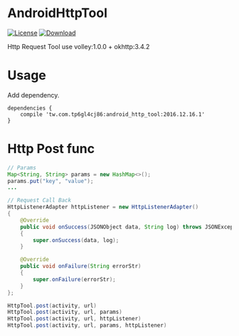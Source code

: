 AndroidHttpTool
=========================

[![License](https://img.shields.io/badge/license-Apache%202-green.svg)](https://www.apache.org/licenses/LICENSE-2.0)
[ ![Download](https://api.bintray.com/packages/tp6gl4cj86/maven/android_http_tool/images/download.svg) ](https://bintray.com/tp6gl4cj86/maven/android_http_tool/_latestVersion)

Http Request Tool use volley:1.0.0 + okhttp:3.4.2

# Usage

Add dependency.

```
dependencies {
    compile 'tw.com.tp6gl4cj86:android_http_tool:2016.12.16.1'
}
```

# Http Post func

```java
// Params
Map<String, String> params = new HashMap<>();
params.put("key", "value");
...

// Request Call Back
HttpListenerAdapter httpListener = new HttpListenerAdapter()
{
    @Override
    public void onSuccess(JSONObject data, String log) throws JSONException
    {
        super.onSuccess(data, log);
    }

    @Override
    public void onFailure(String errorStr)
    {
        super.onFailure(errorStr);
    }
};

HttpTool.post(activity, url)
HttpTool.post(activity, url, params)
HttpTool.post(activity, url, httpListener)
HttpTool.post(activity, url, params, httpListener)
```
